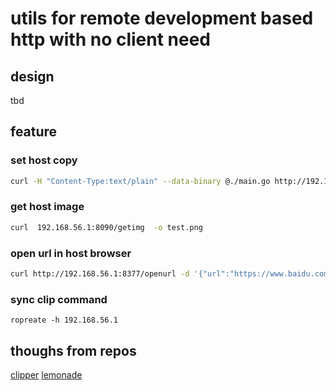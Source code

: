 # utils for remote development based http with no client need

##  design
tbd


## feature
### set host copy

```bash
curl -H "Content-Type:text/plain" --data-binary @./main.go http://192.168.56.1:8377/setclip
```
### get host image

```bash
curl  192.168.56.1:8090/getimg  -o test.png
```

### open url in host browser

```bash
curl http://192.168.56.1:8377/openurl -d '{"url":"https://www.baidu.com"}' -X POST -H "Content-Type:application/json"
```
### sync clip command
```
ropreate -h 192.168.56.1
```

## thoughs from repos
[clipper](https://github.com/wincent/clipper)
[lemonade](https://github.com/lemonade-command/lemonade)

